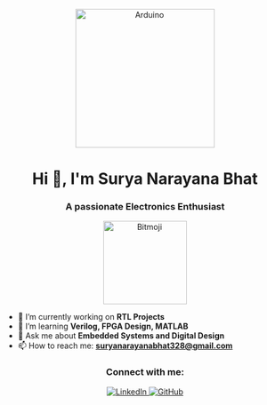 <p align="center">
  <img src=(https://img.freepik.com/premium-photo/arduino-control-broad-element-photo-with-infographic-details_926199-3461193.jpg)/arduino.png" alt="Arduino" width="250"/>
</p>

<h1 align="center"> Hi 👋, I'm Surya Narayana Bhat </h1>
<h3 align="center">A passionate Electronics Enthusiast</h3>

<p align="center">
  <img src="https://user-images.githubusercontent.com/your-image-url/bitmoji.png" alt="Bitmoji" width="150"/>
</p>

- 🔭 I’m currently working on **RTL Projects**
- 🌱 I’m learning **Verilog, FPGA Design, MATLAB**
- 💬 Ask me about **Embedded Systems and Digital Design**
- 📫 How to reach me: **suryanarayanabhat328@gmail.com**

<h3 align="center">Connect with me:</h3>
<p align="center">
  <a href="https://www.linkedin.com/in/yourprofile" target="_blank">
    <img src="https://img.shields.io/badge/LinkedIn-0A66C2?style=for-the-badge&logo=linkedin&logoColor=white" alt="LinkedIn"/>
  </a>
  <a href="https://github.com/yourusername" target="_blank">
    <img src="https://img.shields.io/badge/GitHub-181717?style=for-the-badge&logo=github&logoColor=white" alt="GitHub"/>
  </a>
</p>
